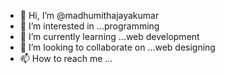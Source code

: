 - 👋 Hi, I’m @madhumithajayakumar
- 👀 I’m interested in ...programming
- 🌱 I’m currently learning ...web development
- 💞️ I’m looking to collaborate on ...web designing
- 📫 How to reach me ...

<!---
madhumithajayakumar/madhumithajayakumar is a ✨ special ✨ repository because its `README.md` (this file) appears on your GitHub profile.
You can click the Preview link to take a look at your changes.
--->
